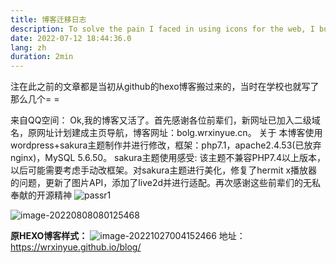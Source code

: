```yaml
---
title: 博客迁移日志
description: To solve the pain I faced in using icons for the web, I built several tools to make the DX better.
date: 2022-07-12 18:44:36.0
lang: zh
duration: 2min
---
```


注在此之前的文章都是当初从github的hexo博客搬过来的，当时在学校也就写了那么几个= =

来自QQ空间：
Ok,我的博客又活了。首先感谢各位前辈们，新网址已加入二级域名，原网址计划建成主页导航，博客网址：bolg.wrxinyue.cn。
关于
本博客使用wordpress+sakura主题制作并进行修改，框架：php7.1，apache2.4.53(已放弃nginx)，MySQL 5.6.50。
sakura主题使用感受:
该主题不兼容PHP7.4以上版本，以后可能需要考虑手动改框架。对sakura主题进行美化，修复了hermit x播放器的问题，更新了图片API，添加了live2d并进行适配。再次感谢这些前辈们的无私奉献的开源精神
![passr1](https://wrxinyue.oss-cn-hongkong.aliyuncs.com/img/passr1.png)

![image-20220808080125468](https://cdn.jsdelivr.net/gh/WRXinYue/PictureCDN/img/image-20220808080125468.png)

**原HEXO博客样式：**
![image-20221027004152466](https://wrxinyue.oss-cn-hongkong.aliyuncs.com/img/image-20221027004152466.png)
地址：https://wrxinyue.github.io/blog/
